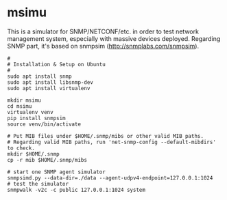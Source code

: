 # msimu
This is a simulator for SNMP/NETCONF/etc. in order to test network management system, especially with massive devices deployed. Regarding SNMP part, it's based on snmpsim (http://snmplabs.com/snmpsim).

```
#
# Installation & Setup on Ubuntu
#
sudo apt install snmp
sudo apt install libsnmp-dev
sudo apt install virtualenv

mkdir msimu
cd msimu
virtualenv venv
pip install snmpsim
source venv/bin/activate

# Put MIB files under $HOME/.snmp/mibs or other valid MIB paths.
# Regarding valid MIB paths, run 'net-snmp-config --default-mibdirs' to check.
mkdir $HOME/.snmp
cp -r mib $HOME/.snmp/mibs

# start one SNMP agent simulator
snmpsimd.py --data-dir=./data --agent-udpv4-endpoint=127.0.0.1:1024
# test the simulator
snmpwalk -v2c -c public 127.0.0.1:1024 system
```
